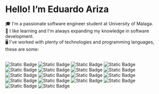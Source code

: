 <h1>Hello! I’m Eduardo Ariza</h1>
🎓 I'm a passionate software engineer student at University of Malaga. <br>
🔭 I like learning and I'm always expanding my knowledge in software development. <br>
🖥️ I've worked with plenty of technologies and programming languages, these are some: <br> <br>

![Static Badge](https://img.shields.io/badge/Python-yellow?logo=python)
![Static Badge](https://img.shields.io/badge/C-gray?logo=c)
![Static Badge](https://img.shields.io/badge/C++-blue?logo=cplusplus)
![Static Badge](https://img.shields.io/badge/Java-orange.svg?logo=coffeescript)
![Static Badge](https://img.shields.io/badge/HTML-black?logo=html5)
![Static Badge](https://img.shields.io/badge/Css-gray?logo=css3)
![Static Badge](https://img.shields.io/badge/Arm-yellow?logo=arm)
![Static Badge](https://img.shields.io/badge/R-blue?logo=r)
![Static Badge](https://img.shields.io/badge/Eclipse-black?logo=eclipseide)
![Static Badge](https://img.shields.io/badge/InteliJ-red?logo=intellijidea)
![Static Badge](https://img.shields.io/badge/Git-white?logo=git)
![Static Badge](https://img.shields.io/badge/Haskell-purple?logo=haskell) <br>
![Static Badge](https://img.shields.io/badge/OpenCV-pink?logo=opencv)
![Static Badge](https://img.shields.io/badge/Anaconda-green?logo=anaconda)
![Static Badge](https://img.shields.io/badge/Jupyter-gray?logo=jupyter)
![Static Badge](https://img.shields.io/badge/SQLite-gray?logo=sqlite)
![Static Badge](https://img.shields.io/badge/Oracle_SQL_Developer-red?logo=oracle)
![Static Badge](https://img.shields.io/badge/Wireshark-lightblue?logo=wireshark)
